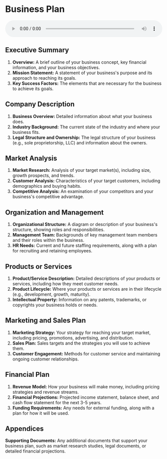 # Business Plan

<audio controls style="width: 100%;">
  <source src="../../../../../audio/4th_sem/ED/Unit-4 Feasibility Analysis for Business Plan/4.a Business Planning.mp3" type="audio/mpeg">
  Your browser does not support the audio element.
</audio>


## Executive Summary

1. **Overview:** A brief outline of your business concept, key financial information, and your business objectives.
2. **Mission Statement:** A statement of your business's purpose and its approach to reaching its goals.
3. **Key Success Factors:** The elements that are necessary for the business to achieve its goals.

## Company Description
1. **Business Overview:** Detailed information about what your business does.
2. **Industry Background:** The current state of the industry and where your business fits.
3. **Legal Structure and Ownership:** The legal structure of your business (e.g., sole proprietorship, LLC) and information about the owners.

## Market Analysis
1. **Market Research:** Analysis of your target market(s), including size, growth prospects, and trends.
2. **Customer Analysis:** Characteristics of your target customers, including demographics and buying habits.
3. **Competitive Analysis:** An examination of your competitors and your business's competitive advantage.

## Organization and Management
1. **Organizational Structure:** A diagram or description of your business's structure, showing roles and responsibilities.
2. **Management Team:** Backgrounds of key management team members and their roles within the business.
3. **HR Needs:** Current and future staffing requirements, along with a plan for recruiting and retaining employees.

## Products or Services
1. **Product/Service Description:** Detailed descriptions of your products or services, including how they meet customer needs.
2. **Product Lifecycle:** Where your products or services are in their lifecycle (e.g., development, growth, maturity).
3. **Intellectual Property:** Information on any patents, trademarks, or copyrights your business holds or needs.

## Marketing and Sales Plan
1. **Marketing Strategy:** Your strategy for reaching your target market, including pricing, promotions, advertising, and distribution.
2. **Sales Plan:** Sales targets and the strategies you will use to achieve them.
3. **Customer Engagement:** Methods for customer service and maintaining ongoing customer relationships.

## Financial Plan
1. **Revenue Model:** How your business will make money, including pricing strategies and revenue streams.
2. **Financial Projections:** Projected income statement, balance sheet, and cash flow statement for the next 3-5 years.
3. **Funding Requirements:** Any needs for external funding, along with a plan for how it will be used.

## Appendices
**Supporting Documents:** Any additional documents that support your business plan, such as market research studies, legal documents, or detailed financial projections.
